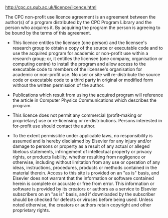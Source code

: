 http://cpc.cs.qub.ac.uk/licence/licence.html

The CPC non-profit use licence agreement is an agreement between the
author(s) of a program distributed by the CPC Program Library and the
person who acquires it. By acquiring the program the person is agreeing
to be bound by the terms of this agreement.

- This licence entitles the licensee (one person) and the licensee's
research group to obtain a copy of the source or executable code and to
use the acquired program for academic or non-profit use within a
research group; or, it entitles the licensee (one company, organisation
or computing centre) to install the program and allow access to the
executable code to members of the licensee's organisation for academic
or non-profit use. No user or site will re-distribute the source code or
executable code to a third party in original or modified form without
the written permission of the author.

- Publications which result from using the acquired program will
reference the article in Computer Physics Communications which describes
the program.

- This licence does not permit any commercial (profit-making or
proprietary) use or re-licensing or re-distributions. Persons interested
in for-profit use should contact the author.

- To the extent permissible under applicable laws, no responsibility
is assumed and is hereby disclaimed by Elsevier for any injury and/or
damage to persons or property as a result of any actual or alleged
libelous statements, infringement of intellectual property or privacy
rights, or products liability, whether resulting from negligence or
otherwise, including without limitation from any use or operation of any
ideas, instructions, procedures, products or methods contained in the
material therein. Access to this site is provided on an "as is" basis,
and Elsevier does not warrant that the information or software contained
herein is complete or accurate or free from error.
This information or software is provided by its creators or authors as a
service to Elsevier subscribers on an "as is" basis, and if downloaded
by the subscriber should be checked for defects or viruses before being
used. Unless noted otherwise, the creators or authors retain copyright
and other proprietary rights.
